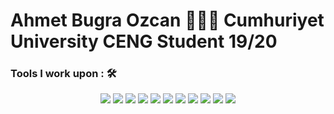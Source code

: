 <!--
**Doringl/Doringl** is a ✨ _special_ ✨ repository because its `README.md` (this file) appears on your GitHub profile.

Here are some ideas to get you started:
- 🌱 I’m currently learning ...
- 👯 I’m looking to collaborate on ...
- 🤔 I’m looking for help with ...
- 💬 Ask me about ...
- 📫 How to reach me: ...
- 😄 Pronouns: ...
- ⚡ Fun fact: ...
-->

# Ahmet Bugra Ozcan 👨🏻‍💻 Cumhuriyet University CENG Student 19/20


  
### Tools I work upon : 🛠
<p align="center">
 <img src="https://img.shields.io/badge/Dart-0175C2?style=for-the-badge&logo=dart&logoColor=white"> <img src="https://img.shields.io/badge/Flutter-02569B?style=for-the-badge&logo=flutter&logoColor=white"> <img src="https://img.shields.io/badge/Kotlin-0095D5?&style=for-the-badge&logo=kotlin&logoColor=white"> <img src="https://img.shields.io/badge/Swift-FA7343?style=for-the-badge&logo=swift&logoColor=white"/> <img src="https://img.shields.io/badge/Unity-100000?style=for-the-badge&logo=unity&logoColor=white"> <img src="https://img.shields.io/badge/HTML%20-252525.svg?&style=for-the-badge&logo=html5&logoColor=dd4b25"> <img src="https://img.shields.io/badge/CSS%20-252525.svg?&style=for-the-badge&logo=css3&logoColor=2862e9"> <img src="https://img.shields.io/badge/JavaScript-F7DF1E?style=for-the-badge&logo=javascript&logoColor=black"> <img src="https://img.shields.io/badge/React%20-1f292b.svg?&style=for-the-badge&logo=react&logoColor=white"> <img src="https://img.shields.io/badge/Node.js-43853D?style=for-the-badge&logo=node.js&logoColor=white"/> <img src="https://img.shields.io/badge/git%20-%23F05032.svg?&style=for-the-badge&logo=git&logoColor=white"/> 
</p>

<br />

